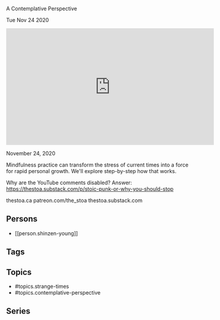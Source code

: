 

 A Contemplative Perspective

Tue Nov 24 2020

<iframe width="560" height="315" src="https://www.youtube.com/embed/2XSj3BF9ZqU" title="Strange Times: A Contemplative Perspective w/ Shinzen Young" frameborder="0" allow="accelerometer; autoplay; clipboard-write; encrypted-media; gyroscope; picture-in-picture" allowfullscreen ></iframe>

November 24, 2020

Mindfulness practice can transform the stress of current times into a force for rapid personal growth. We'll explore step-by-step how that works.

Why are the YouTube comments disabled? Answer: https://thestoa.substack.com/p/stoic-punk-or-why-you-should-stop

thestoa.ca
patreon.com/the_stoa
thestoa.substack.com

## Persons

- [[person.shinzen-young]]

## Tags



## Topics

- #topics.strange-times
- #topics.contemplative-perspective

## Series



